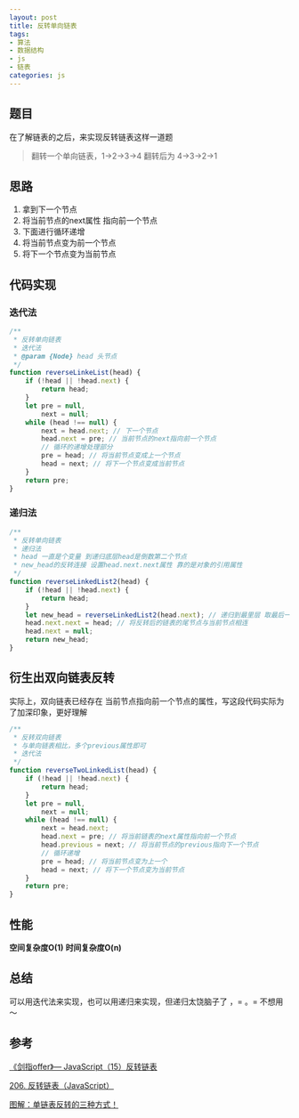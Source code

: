 ```yaml
---
layout: post
title: 反转单向链表
tags:
- 算法
- 数据结构
- js
- 链表
categories: js
---
```


## 题目
在了解链表的之后，来实现反转链表这样一道题
> 翻转一个单向链表，1->2->3->4 翻转后为 4->3->2->1 

## 思路
1. 拿到下一个节点
2. 将当前节点的next属性 指向前一个节点
3. 下面进行循环递增
4. 将当前节点变为前一个节点
5. 将下一个节点变为当前节点
## 代码实现
### 迭代法
```javascript
/**
 * 反转单向链表 
 * 迭代法
 * @param {Node} head 头节点
 */
function reverseLinkeList(head) {
    if (!head || !head.next) {
        return head;
    }
    let pre = null,
        next = null;
    while (head !== null) {
        next = head.next; // 下一个节点
        head.next = pre; // 当前节点的next指向前一个节点
        // 循环的递增处理部分
        pre = head; // 将当前节点变成上一个节点
        head = next; // 将下一个节点变成当前节点
    }
    return pre;
}
```
### 递归法
```javascript
/**
 * 反转单向链表
 * 递归法
 * head 一直是个变量 到递归底层head是倒数第二个节点
 * new_head的反转连接 设置head.next.next属性 靠的是对象的引用属性 
 */
function reverseLinkedList2(head) {
    if (!head || !head.next) {
        return head;
    }
    let new_head = reverseLinkedList2(head.next); // 递归到最里层 取最后一个节点 变为头节点
    head.next.next = head; // 将反转后的链表的尾节点与当前节点相连
    head.next = null;
    return new_head;
}
```

## 衍生出双向链表反转
实际上，双向链表已经存在 当前节点指向前一个节点的属性，写这段代码实际为了加深印象，更好理解
```javascript
/**
 * 反转双向链表
 * 与单向链表相比，多个previous属性即可
 * 迭代法
 */
function reverseTwoLinkedList(head) {
    if (!head || !head.next) {
        return head;
    }
    let pre = null,
        next = null;
    while (head !== null) {
        next = head.next;
        head.next = pre; // 将当前链表的next属性指向前一个节点
        head.previous = next; // 将当前节点的previous指向下一个节点
        // 循环递增
        pre = head; // 将当前节点变为上一个
        head = next; // 将下一个节点变为当前节点
    }
    return pre;
}
```
## 性能
**空间复杂度O(1)**
**时间复杂度O(n)**

## 总结
可以用迭代法来实现，也可以用递归来实现，但递归太饶脑子了 ，= 。= 不想用～

## 参考
[《剑指offer》— JavaScript（15）反转链表](https://www.jianshu.com/p/8daef395977d)

[206. 反转链表（JavaScript）](https://blog.csdn.net/romeo12334/article/details/81434182)

[图解：单链表反转的三种方式！](https://www.javazhiyin.com/32787.html)
